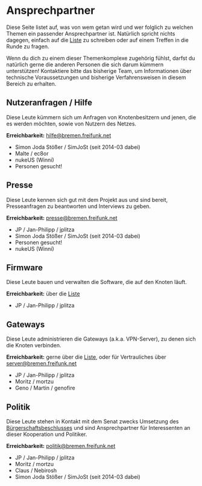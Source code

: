 # Ansprechpartner

Diese Seite listet auf, was von wem getan wird und wer folglich zu welchen Themen ein passender Ansprechpartner ist. Natürlich spricht nichts dagegen, einfach auf die [Liste](liste@bremen.freifunk.net) zu schreiben oder auf einem Treffen in die Runde zu fragen.

Wenn du dich zu einem dieser Themenkomplexe zugehörig fühlst, darfst du natürlich gerne die anderen Personen die sich darum kümmern unterstützen! Kontaktiere bitte das bisherige Team, um Informationen über technische Voraussetzungen und bisherige Verfahrensweisen in diesem Bereich zu erhalten.

## Nutzeranfragen / Hilfe

Diese Leute kümmern sich um Anfragen von Knotenbesitzern und jenen, die es werden möchten, sowie von Nutzern des Netzes.

**Erreichbarkeit:** hilfe@bremen.freifunk.net

* Simon Joda Stößer / SimJoSt (seit 2014-03 dabei)
* Malte / ec8or
* nukeUS (Winni)
* Personen gesucht!

## Presse

Diese Leute kennen sich gut mit dem Projekt aus und sind bereit, Presseanfragen zu beantworten und Interviews zu geben.

**Erreichbarkeit:** presse@bremen.freifunk.net

* JP / Jan-Philipp / jplitza
* Simon Joda Stößer / SimJoSt (seit 2014-03 dabei)
* Personen gesucht!
* nukeUS (Winni)

## Firmware

Diese Leute bauen und verwalten die Software, die auf den Knoten läuft.

**Erreichbarkeit:** über die [Liste](liste@bremen.freifunk.net)

* JP / Jan-Philipp / jplitza

## Gateways

Diese Leute administrieren die Gateways (a.k.a. VPN-Server), zu denen sich die Knoten verbinden.

**Erreichbarkeit:** gerne über die [Liste](liste@bremen.freifunk.net), oder für Vertrauliches über server@bremen.freifunk.net

* JP / Jan-Philipp / jplitza
* Moritz / mortzu
* Geno / Martin / genofire

## Politik

Diese Leute stehen in Kontakt mit dem Senat zwecks Umsetzung des [Bürgerschaftsbeschlusses](http://www.bremische-buergerschaft.de/index.php?id=507&area=&np=&navi=informationsdienste6&npoint=7,1,1&titel=Freifunk+im+Land+Bremen+--+Unterst%C3%BCtzung+f%C3%BCr+b%C3%BCrgerschaftliches+Engagement&dn=D18L1506.DAT&lp=18&drucksachennr=18/1506&ppnr=PlPr+18%2F71+20.11.2014&buergerschaftart=1&edatum=2014-07-29&elementref=5573) und sind Ansprechpartner für Interessenten an dieser Kooperation und Politiker.

**Erreichbarkeit:** politik@bremen.freifunk.net

* JP / Jan-Philipp / jplitza
* Moritz / mortzu
* Claus / Nebirosh
* Simon Joda Stößer / SimJoSt (seit 2014-03 dabei)